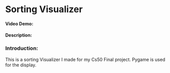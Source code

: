 # Sorting Visualizer
#### Video Demo:  <URL HERE>
#### Description: 

### Introduction:
This is a sorting Visualizer I made for my Cs50 Final project.
Pygame is used for the display.
